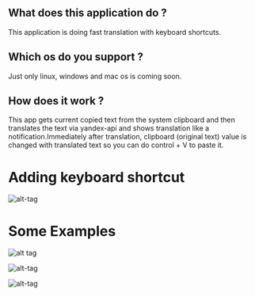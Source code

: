 ## What does this application do ? 
This application is doing fast translation with keyboard shortcuts.
## Which os do you support ? 
Just only linux, windows and mac os is coming soon.
## How does it work ?
This app gets current copied text from the system clipboard and then translates the text via yandex-api and shows translation like a notification.Immediately after translation, clipboard (original text) value is changed with translated text so you can do control + V to paste it.
# Adding keyboard shortcut

![alt-tag](http://oi68.tinypic.com/2hh2n37.png)

# Some Examples

![alt tag](http://oi67.tinypic.com/23vjdw5.jpg)

![alt-tag](http://oi68.tinypic.com/20541g5.png)

![alt-tag](http://oi67.tinypic.com/24eosvr.jpg)



